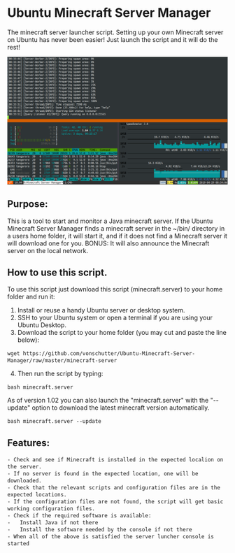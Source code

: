 # Ubuntu Minecraft Server Manager

The minecraft server launcher script. Setting up your own Minecraft server on Ubuntu has never been easier! Just launch the script and it will do the rest! 

![Minecraft Manager Screenshot](Media_files/Scr1.png?raw=true "Executing the Script")

## Purpose:
This is a tool to start and monitor a Java minecraft server. If the Ubuntu Minecraft Server Manager finds a minecraft server in the ~/bin/ directory in a users home folder, it will start it, and if it does not find a Minecraft server it will download one for you. BONUS: It will also announce the Minecraft server on the local network. 

## How to use this script. 
To use this script just download this script (minecraft.server) to your home folder and run it: 

1. Install or reuse a handy Ubuntu server or desktop system. 
2. SSH to your Ubuntu system or open a terminal if you are using your Ubuntu Desktop. 
3. Download the script to your home folder (you may cut and paste the line below):

```
wget https://github.com/vonschutter/Ubuntu-Minecraft-Server-Manager/raw/master/minecraft-server
```

4. Then run the script by typing: 

```
bash minecraft.server
```

As of version 1.02 you can also launch the "minecraft.server" with the "--update" option to download the latest minecraft version automatically. 

```
bash minecraft.server --update
```

## Features:
```
- Check and see if Minecraft is installed in the expected localion on the server. 
- If no server is found in the expected location, one will be downloaded.
- Check that the relevant scripts and configuration files are in the expected locations. 
- If the configuration files are not found, the script will get basic working configuration files.
- Check if the required software is available:
-   Install Java if not there
-   Install the software needed by the console if not there
- When all of the above is satisfied the server luncher console is started

```
